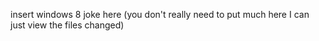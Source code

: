 insert windows 8 joke here
(you don't really need to put much here I can just view the files changed)
